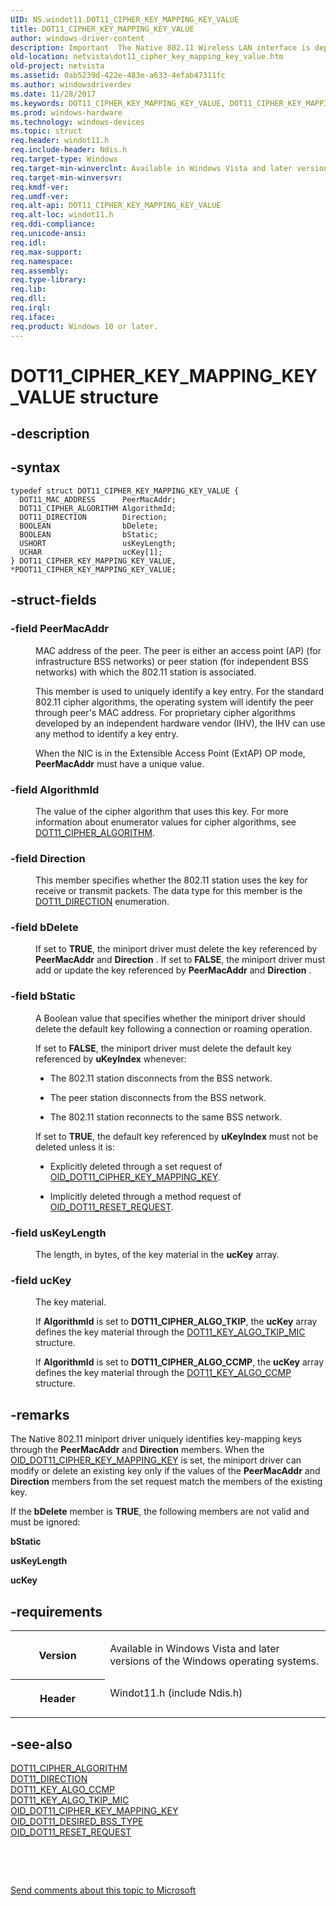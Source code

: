 ```yaml
---
UID: NS.windot11.DOT11_CIPHER_KEY_MAPPING_KEY_VALUE
title: DOT11_CIPHER_KEY_MAPPING_KEY_VALUE
author: windows-driver-content
description: Important  The Native 802.11 Wireless LAN interface is deprecated in Windows 10 and later.
old-location: netvista\dot11_cipher_key_mapping_key_value.htm
old-project: netvista
ms.assetid: 0ab5239d-422e-483e-a633-4efab47311fc
ms.author: windowsdriverdev
ms.date: 11/28/2017
ms.keywords: DOT11_CIPHER_KEY_MAPPING_KEY_VALUE, DOT11_CIPHER_KEY_MAPPING_KEY_VALUE, *PDOT11_CIPHER_KEY_MAPPING_KEY_VALUE
ms.prod: windows-hardware
ms.technology: windows-devices
ms.topic: struct
req.header: windot11.h
req.include-header: Ndis.h
req.target-type: Windows
req.target-min-winverclnt: Available in Windows Vista and later versions of the Windows operating   systems.
req.target-min-winversvr: 
req.kmdf-ver: 
req.umdf-ver: 
req.alt-api: DOT11_CIPHER_KEY_MAPPING_KEY_VALUE
req.alt-loc: windot11.h
req.ddi-compliance: 
req.unicode-ansi: 
req.idl: 
req.max-support: 
req.namespace: 
req.assembly: 
req.type-library: 
req.lib: 
req.dll: 
req.irql: 
req.iface: 
req.product: Windows 10 or later.
---
```


# DOT11_CIPHER_KEY_MAPPING_KEY_VALUE structure



## -description

## -syntax

````
typedef struct DOT11_CIPHER_KEY_MAPPING_KEY_VALUE {
  DOT11_MAC_ADDRESS      PeerMacAddr;
  DOT11_CIPHER_ALGORITHM AlgorithmId;
  DOT11_DIRECTION        Direction;
  BOOLEAN                bDelete;
  BOOLEAN                bStatic;
  USHORT                 usKeyLength;
  UCHAR                  ucKey[1];
} DOT11_CIPHER_KEY_MAPPING_KEY_VALUE, *PDOT11_CIPHER_KEY_MAPPING_KEY_VALUE;
````


## -struct-fields
<dl>

### -field <b>PeerMacAddr</b>

<dd>
<p>MAC address of the peer. The peer is either an access point (AP) (for infrastructure BSS networks)
     or peer station (for independent BSS networks) with which the 802.11 station is associated.
     </p>
<p>This member is used to uniquely identify a key entry. For the standard 802.11 cipher algorithms, the
     operating system will identify the peer through peer's MAC address. For proprietary cipher algorithms
     developed by an independent hardware vendor (IHV), the IHV can use any method to identify a key
     entry.</p>
<p>When the NIC is in the Extensible Access Point (ExtAP) OP mode, 
     <b>PeerMacAddr</b> must have a unique value.</p>
</dd>

### -field <b>AlgorithmId</b>

<dd>
<p>The value of the cipher algorithm that uses this key. For more information about enumerator values
     for cipher algorithms, see 
     <a href="..\wlantypes\ne-wlantypes--dot11-cipher-algorithm.md">DOT11_CIPHER_ALGORITHM</a>.</p>
</dd>

### -field <b>Direction</b>

<dd>
<p>This member specifies whether the 802.11 station uses the key for receive or transmit packets. The
     data type for this member is the 
     <a href="..\windot11\ne-windot11-dot11-direction.md">DOT11_DIRECTION</a> enumeration.</p>
</dd>

### -field <b>bDelete</b>

<dd>
<p>If set to <b>TRUE</b>, the miniport driver must delete the key referenced by 
     <b>PeerMacAddr</b> and 
     <b>Direction</b> . If set to <b>FALSE</b>, the miniport driver must add or update the key referenced by 
     <b>PeerMacAddr</b> and 
     <b>Direction</b> .</p>
</dd>

### -field <b>bStatic</b>

<dd>
<p>A Boolean value that specifies whether the miniport driver should delete the default key following
     a connection or roaming operation.
     </p>
<p>If set to <b>FALSE</b>, the miniport driver must delete the default key referenced by 
     <b>uKeyIndex</b> whenever:</p>
<ul>
<li>
<p>The 802.11 station disconnects from the BSS network.</p>
</li>
<li>
<p>The peer station disconnects from the BSS network.</p>
</li>
<li>
<p>The 802.11 station reconnects to the same BSS network.</p>
</li>
</ul>
<p>If set to <b>TRUE</b>, the default key referenced by 
     <b>uKeyIndex</b> must not be deleted unless it is:</p>
<ul>
<li>
<p>Explicitly deleted through a set request of 
       <a href="netvista.oid_dot11_cipher_key_mapping_key">
       OID_DOT11_CIPHER_KEY_MAPPING_KEY</a>.</p>
</li>
<li>
<p>Implicitly deleted through a method request of 
       <a href="https://msdn.microsoft.com/library/windows/hardware/ff569409">OID_DOT11_RESET_REQUEST</a>.</p>
</li>
</ul>
</dd>

### -field <b>usKeyLength</b>

<dd>
<p>The length, in bytes, of the key material in the 
     <b>ucKey</b> array.</p>
</dd>

### -field <b>ucKey</b>

<dd>
<p>The key material.
     </p>
<p>If 
     <b>AlgorithmId</b> is set to 
     <b>DOT11_CIPHER_ALGO_TKIP</b>, the 
     <b>ucKey</b> array defines the key material through the 
     <a href="..\windot11\ns-windot11-dot11-key-algo-tkip-mic.md">
     DOT11_KEY_ALGO_TKIP_MIC</a> structure.</p>
<p>If 
     <b>AlgorithmId</b> is set to 
     <b>DOT11_CIPHER_ALGO_CCMP</b>, the 
     <b>ucKey</b> array defines the key material through the 
     <a href="..\windot11\ns-windot11-dot11-key-algo-ccmp.md">
     DOT11_KEY_ALGO_CCMP</a> structure.</p>
</dd>
</dl>

## -remarks
<p>The Native 802.11 miniport driver uniquely identifies key-mapping keys through the 
    <b>PeerMacAddr</b> and 
    <b>Direction</b> members. When the 
    <a href="netvista.oid_dot11_cipher_key_mapping_key">
    OID_DOT11_CIPHER_KEY_MAPPING_KEY</a> is set, the miniport driver can modify or delete an existing key
    only if the values of the 
    <b>PeerMacAddr</b> and 
    <b>Direction</b> members from the set request match the members of the existing key.</p>

<p>If the 
    <b>bDelete</b> member is <b>TRUE</b>, the following members are not valid and must be ignored:</p>

<p><b>bStatic</b></p>

<p><b>usKeyLength</b></p>

<p><b>ucKey</b></p>

## -requirements
<table>
<tr>
<th width="30%">
<p>Version</p>
</th>
<td width="70%">
<p>Available in Windows Vista and later versions of the Windows operating
   systems.</p>
</td>
</tr>
<tr>
<th width="30%">
<p>Header</p>
</th>
<td width="70%">
<dl>
<dt>Windot11.h (include Ndis.h)</dt>
</dl>
</td>
</tr>
</table>

## -see-also
<dl>
<dt>
<a href="..\wlantypes\ne-wlantypes--dot11-cipher-algorithm.md">DOT11_CIPHER_ALGORITHM</a>
</dt>
<dt>
<a href="..\windot11\ne-windot11-dot11-direction.md">DOT11_DIRECTION</a>
</dt>
<dt>
<a href="..\windot11\ns-windot11-dot11-key-algo-ccmp.md">DOT11_KEY_ALGO_CCMP</a>
</dt>
<dt>
<a href="..\windot11\ns-windot11-dot11-key-algo-tkip-mic.md">DOT11_KEY_ALGO_TKIP_MIC</a>
</dt>
<dt>
<a href="netvista.oid_dot11_cipher_key_mapping_key">
   OID_DOT11_CIPHER_KEY_MAPPING_KEY</a>
</dt>
<dt>
<a href="https://msdn.microsoft.com/library/windows/hardware/ff569142">OID_DOT11_DESIRED_BSS_TYPE</a>
</dt>
<dt>
<a href="https://msdn.microsoft.com/library/windows/hardware/ff569409">OID_DOT11_RESET_REQUEST</a>
</dt>
</dl>
<p> </p>
<p> </p>
<p><a href="mailto:wsddocfb@microsoft.com?subject=Documentation%20feedback [netvista\netvista]:%20DOT11_CIPHER_KEY_MAPPING_KEY_VALUE structure%20 RELEASE:%20(11/28/2017)&amp;body=%0A%0APRIVACY STATEMENT%0A%0AWe use your feedback to improve the documentation. We don't use your email address for any other purpose, and we'll remove your email address from our system after the issue that you're reporting is fixed. While we're working to fix this issue, we might send you an email message to ask for more info. Later, we might also send you an email message to let you know that we've addressed your feedback.%0A%0AFor more info about Microsoft's privacy policy, see http://privacy.microsoft.com/en-us/default.aspx." title="Send comments about this topic to Microsoft">Send comments about this topic to Microsoft</a></p>
